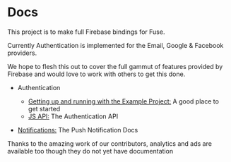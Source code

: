 # Docs

This project is to make full Firebase bindings for Fuse.

Currently Authentication is implemented for the Email, Google & Facebook providers.

We hope to flesh this out to cover the full gammut of features provided by Firebase and would love to work with others to get this done.

- Authentication
	- [Getting up and running with the Example Project:](../src/Firebase.Authentication/Docs/Getting_up_and_running_with_the_Example_Project.md) A good place to get started
	- [JS API:](../src/Firebase.Authentication/Docs/JS_API.md) The Authentication API

- [Notifications:](../src/Firebase.Notifications.Android/Docs/Guide.md) The Push Notification Docs

Thanks to the amazing work of our contributors, analytics and ads are available too though they do not yet have documentation
